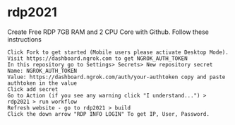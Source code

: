# rdp2021
Create Free RDP 7GB RAM and 2 CPU Core with Github. Follow these instructions

    Click Fork to get started (Mobile users please activate Desktop Mode).
    Visit https://dashboard.ngrok.com to get NGROK_AUTH_TOKEN
    In this repository go to Settings> Secrets> New repository secret
    Name: NGROK_AUTH_TOKEN
    Value: https://dashboard.ngrok.com/auth/your-authtoken copy and paste authtoken in the value
    Click add secret
    Go to Action (if you see any warning click "I understand...") > rdp2021 > run workflow
    Refresh website - go to rdp2021 > build
    Click the down arrow "RDP INFO LOGIN" To get IP, User, Password.
